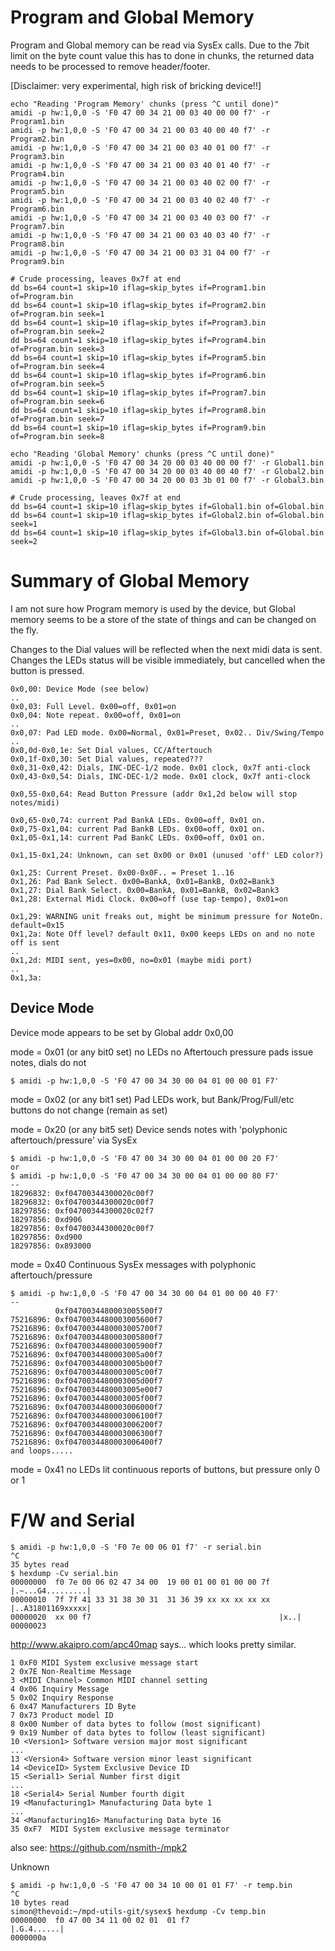 
# Program and Global Memory

Program and Global memory can be read via SysEx calls. Due to the 7bit
limit on the byte count value this has to done in chunks, the returned
data needs to be processed to remove header/footer.

[Disclaimer: very experimental, high risk of bricking device!!]

```
echo "Reading 'Program Memory' chunks (press ^C until done)"
amidi -p hw:1,0,0 -S 'F0 47 00 34 21 00 03 40 00 00 f7' -r Program1.bin
amidi -p hw:1,0,0 -S 'F0 47 00 34 21 00 03 40 00 40 f7' -r Program2.bin
amidi -p hw:1,0,0 -S 'F0 47 00 34 21 00 03 40 01 00 f7' -r Program3.bin
amidi -p hw:1,0,0 -S 'F0 47 00 34 21 00 03 40 01 40 f7' -r Program4.bin
amidi -p hw:1,0,0 -S 'F0 47 00 34 21 00 03 40 02 00 f7' -r Program5.bin
amidi -p hw:1,0,0 -S 'F0 47 00 34 21 00 03 40 02 40 f7' -r Program6.bin
amidi -p hw:1,0,0 -S 'F0 47 00 34 21 00 03 40 03 00 f7' -r Program7.bin
amidi -p hw:1,0,0 -S 'F0 47 00 34 21 00 03 40 03 40 f7' -r Program8.bin
amidi -p hw:1,0,0 -S 'F0 47 00 34 21 00 03 31 04 00 f7' -r Program9.bin

# Crude processing, leaves 0x7f at end
dd bs=64 count=1 skip=10 iflag=skip_bytes if=Program1.bin of=Program.bin
dd bs=64 count=1 skip=10 iflag=skip_bytes if=Program2.bin of=Program.bin seek=1
dd bs=64 count=1 skip=10 iflag=skip_bytes if=Program3.bin of=Program.bin seek=2
dd bs=64 count=1 skip=10 iflag=skip_bytes if=Program4.bin of=Program.bin seek=3
dd bs=64 count=1 skip=10 iflag=skip_bytes if=Program5.bin of=Program.bin seek=4
dd bs=64 count=1 skip=10 iflag=skip_bytes if=Program6.bin of=Program.bin seek=5
dd bs=64 count=1 skip=10 iflag=skip_bytes if=Program7.bin of=Program.bin seek=6
dd bs=64 count=1 skip=10 iflag=skip_bytes if=Program8.bin of=Program.bin seek=7
dd bs=64 count=1 skip=10 iflag=skip_bytes if=Program9.bin of=Program.bin seek=8

echo "Reading 'Global Memory' chunks (press ^C until done)"
amidi -p hw:1,0,0 -S 'F0 47 00 34 20 00 03 40 00 00 f7' -r Global1.bin
amidi -p hw:1,0,0 -S 'F0 47 00 34 20 00 03 40 00 40 f7' -r Global2.bin
amidi -p hw:1,0,0 -S 'F0 47 00 34 20 00 03 3b 01 00 f7' -r Global3.bin

# Crude processing, leaves 0x7f at end
dd bs=64 count=1 skip=10 iflag=skip_bytes if=Global1.bin of=Global.bin
dd bs=64 count=1 skip=10 iflag=skip_bytes if=Global2.bin of=Global.bin seek=1
dd bs=64 count=1 skip=10 iflag=skip_bytes if=Global3.bin of=Global.bin seek=2
```

# Summary of Global Memory

I am not sure how Program memory is used by the device, but Global memory
seems to be a store of the state of things and can be changed on the fly.

Changes to the Dial values will be reflected when the next midi data is 
sent. Changes the LEDs status will be visible immediately, but cancelled
when the button is pressed.

```
0x0,00: Device Mode (see below)
..
0x0,03: Full Level. 0x00=off, 0x01=on
0x0,04: Note repeat. 0x00=off, 0x01=on
..
0x0,07: Pad LED mode. 0x00=Normal, 0x01=Preset, 0x02.. Div/Swing/Tempo
..
0x0,0d-0x0,1e: Set Dial values, CC/Aftertouch
0x0,1f-0x0,30: Set Dial values, repeated???
0x0,31-0x0,42: Dials, INC-DEC-1/2 mode. 0x01 clock, 0x7f anti-clock
0x0,43-0x0,54: Dials, INC-DEC-1/2 mode. 0x01 clock, 0x7f anti-clock

0x0,55-0x0,64: Read Button Pressure (addr 0x1,2d below will stop notes/midi)

0x0,65-0x0,74: current Pad BankA LEDs. 0x00=off, 0x01 on.
0x0,75-0x1,04: current Pad BankB LEDs. 0x00=off, 0x01 on.
0x1,05-0x1,14: current Pad BankC LEDs. 0x00=off, 0x01 on.

0x1,15-0x1,24: Unknown, can set 0x00 or 0x01 (unused 'off' LED color?)

0x1,25: Current Preset. 0x00-0x0F.. = Preset 1..16
0x1,26: Pad Bank Select. 0x00=BankA, 0x01=BankB, 0x02=Bank3
0x1,27: Dial Bank Select. 0x00=BankA, 0x01=BankB, 0x02=Bank3
0x1,28: External Midi Clock. 0x00=off (use tap-tempo), 0x01=on

0x1,29: WARNING unit freaks out, might be minimum pressure for NoteOn. default=0x15
0x1,2a: Note Off level? default 0x11, 0x00 keeps LEDs on and no note off is sent
..
0x1,2d: MIDI sent, yes=0x00, no=0x01 (maybe midi port)
..
0x1,3a:
```

## Device Mode
Device mode appears to be set by Global addr 0x0,00

mode = 0x01 (or any bit0 set)
no LEDs
no Aftertouch pressure
pads issue notes, dials do not
```
$ amidi -p hw:1,0,0 -S 'F0 47 00 34 30 00 04 01 00 00 01 F7'
```

mode = 0x02 (or any bit1 set)
Pad LEDs work, but Bank/Prog/Full/etc buttons do not change (remain as set)



mode = 0x20 (or any bit5 set)
Device sends notes with 'polyphonic aftertouch/pressure' via SysEx
```
$ amidi -p hw:1,0,0 -S 'F0 47 00 34 30 00 04 01 00 00 20 F7'
or
$ amidi -p hw:1,0,0 -S 'F0 47 00 34 30 00 04 01 00 00 80 F7'
--
18296832: 0xf04700344300020c00f7
18296832: 0xf04700344300020c00f7
18297856: 0xf04700344300020c02f7
18297856: 0xd906
18297856: 0xf04700344300020c00f7
18297856: 0xd900
18297856: 0x893000
```

mode = 0x40
Continuous SysEx messages with polyphonic aftertouch/pressure
```
$ amidi -p hw:1,0,0 -S 'F0 47 00 34 30 00 04 01 00 00 40 F7'
--
          0xf0470034480003005500f7
75216896: 0xf0470034480003005600f7
75216896: 0xf0470034480003005700f7
75216896: 0xf0470034480003005800f7
75216896: 0xf0470034480003005900f7
75216896: 0xf0470034480003005a00f7
75216896: 0xf0470034480003005b00f7
75216896: 0xf0470034480003005c00f7
75216896: 0xf0470034480003005d00f7
75216896: 0xf0470034480003005e00f7
75216896: 0xf0470034480003005f00f7
75216896: 0xf0470034480003006000f7
75216896: 0xf0470034480003006100f7
75216896: 0xf0470034480003006200f7
75216896: 0xf0470034480003006300f7
75216896: 0xf0470034480003006400f7
and loops.....
```

mode = 0x41
no LEDs lit
continuous reports of buttons, but pressure only 0 or 1

# F/W and Serial

```
$ amidi -p hw:1,0,0 -S 'F0 7e 00 06 01 f7' -r serial.bin
^C
35 bytes read
$ hexdump -Cv serial.bin
00000000  f0 7e 00 06 02 47 34 00  19 00 01 00 01 00 00 7f  |.~...G4.........|
00000010  7f 7f 41 33 31 38 30 31  31 36 39 xx xx xx xx xx  |..A31801169xxxxx|
00000020  xx 00 f7                                          |x..|
00000023
```



http://www.akaipro.com/apc40map
says... which looks pretty similar.
```
1 0xF0 MIDI System exclusive message start
2 0x7E Non-Realtime Message
3 <MIDI Channel> Common MIDI channel setting
4 0x06 Inquiry Message
5 0x02 Inquiry Response
6 0x47 Manufacturers ID Byte
7 0x73 Product model ID
8 0x00 Number of data bytes to follow (most significant)
9 0x19 Number of data bytes to follow (least significant)
10 <Version1> Software version major most significant
...
13 <Version4> Software version minor least significant
14 <DeviceID> System Exclusive Device ID
15 <Serial1> Serial Number first digit
...
18 <Serial4> Serial Number fourth digit
19 <Manufacturing1> Manufacturing Data byte 1
...
34 <Manufacturing16> Manufacturing Data byte 16
35 0xF7  MIDI System exclusive message terminator
```


also see:
https://github.com/nsmith-/mpk2


Unknown
```
$ amidi -p hw:1,0,0 -S 'F0 47 00 34 10 00 01 01 F7' -r temp.bin
^C
10 bytes read
simon@thevoid:~/mpd-utils-git/sysex$ hexdump -Cv temp.bin 
00000000  f0 47 00 34 11 00 02 01  01 f7                    |.G.4......|
0000000a
```
